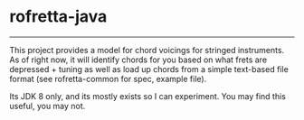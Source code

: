 # rofretta-java
---
This project provides a model for chord voicings for stringed instruments. As of right now, it will identify chords for 
you based on what frets are depressed + tuning as well as load up chords from a simple text-based file format (see rofretta-common for spec, example file). 

Its JDK 8 only, and its mostly exists so I can experiment. You may find this useful, you may not. 
